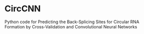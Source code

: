 # CircCNN
Python code for Predicting the Back-Splicing Sites for Circular RNA Formation by Cross-Validation and Convolutional Neural Networks
